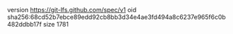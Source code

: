 version https://git-lfs.github.com/spec/v1
oid sha256:68cd52b7ebce89edd92cb8bb3d34e4ae3fd494a8c6237e965f6c0b482ddbb17f
size 1781
